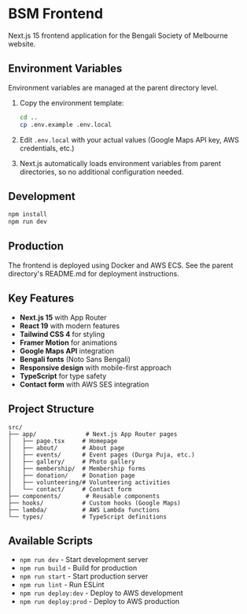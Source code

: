 # BSM Frontend

Next.js 15 frontend application for the Bengali Society of Melbourne website.

## Environment Variables

Environment variables are managed at the parent directory level. 

1. Copy the environment template:
   ```bash
   cd ..
   cp .env.example .env.local
   ```

2. Edit `.env.local` with your actual values (Google Maps API key, AWS credentials, etc.)

3. Next.js automatically loads environment variables from parent directories, so no additional configuration needed.

## Development

```bash
npm install
npm run dev
```

## Production

The frontend is deployed using Docker and AWS ECS. See the parent directory's README.md for deployment instructions.

## Key Features

- **Next.js 15** with App Router
- **React 19** with modern features
- **Tailwind CSS 4** for styling
- **Framer Motion** for animations
- **Google Maps API** integration
- **Bengali fonts** (Noto Sans Bengali)
- **Responsive design** with mobile-first approach
- **TypeScript** for type safety
- **Contact form** with AWS SES integration

## Project Structure

```
src/
├── app/              # Next.js App Router pages
│   ├── page.tsx     # Homepage
│   ├── about/       # About page
│   ├── events/      # Event pages (Durga Puja, etc.)
│   ├── gallery/     # Photo gallery
│   ├── membership/  # Membership forms
│   ├── donation/    # Donation page
│   ├── volunteering/# Volunteering activities
│   └── contact/     # Contact form
├── components/       # Reusable components
├── hooks/           # Custom hooks (Google Maps)
├── lambda/          # AWS Lambda functions
└── types/           # TypeScript definitions
```

## Available Scripts

- `npm run dev` - Start development server
- `npm run build` - Build for production
- `npm run start` - Start production server
- `npm run lint` - Run ESLint
- `npm run deploy:dev` - Deploy to AWS development
- `npm run deploy:prod` - Deploy to AWS production
